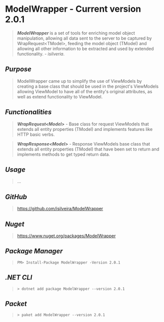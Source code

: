 # ModelWrapper - Current version 2.0.1

>***ModelWrapper*** is a set of tools for enriching model object manipulation, allowing all data sent to the server to be captured by WrapRequest\<TModel>, feeding the model object (TModel) and allowing all other information to be extracted and used by extended functionality. - *isilveria*.

*Purpose*
----
> ModelWrapper came up to simplify the use of ViewModels by creating a base class that should be used in the project's ViewModels allowing ViewModel to have all of the entity's original attributes, as well as extend functionality to ViewModel.
    
*Functionalities*
----
> ***WrapRequest\<Model>*** - Base class for request ViewModels that extends all entity properties (TModel) and implements features like HTTP basic verbs.

> ***WrapResponse\<Model>*** - Response ViewModels base class that extends all entity properties (TModel) that have been set to return and implements methods to get typed return data.

*Usage*
----
>...

*GitHub*
----
> https://github.com/isilveira/ModelWrapper

*Nuget*
----
> https://www.nuget.org/packages/ModelWrapper

*Package Manager*
----
> ```PM> Install-Package ModelWrapper -Version 2.0.1```

*.NET CLI*
----
> ```> dotnet add package ModelWrapper --version 2.0.1```

*Packet*
----
> ```> paket add ModelWrapper --version 2.0.1```
